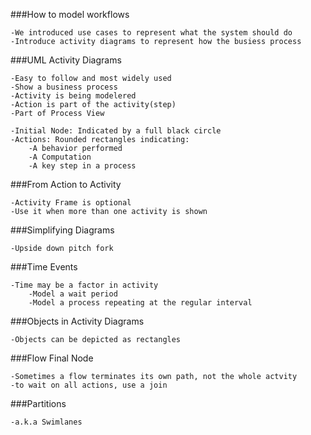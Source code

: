 ###How to model workflows

	-We introduced use cases to represent what the system should do
	-Introduce activity diagrams to represent how the busiess process 

###UML Activity Diagrams

	-Easy to follow and most widely used
	-Show a business process
	-Activity is being modelered
	-Action is part of the activity(step)
	-Part of Process View
	
	-Initial Node: Indicated by a full black circle
	-Actions: Rounded rectangles indicating:
		-A behavior performed
		-A Computation
		-A key step in a process

###From Action to Activity

	-Activity Frame is optional
	-Use it when more than one activity is shown

###Simplifying Diagrams

	-Upside down pitch fork 

###Time Events

	-Time may be a factor in activity
		-Model a wait period
		-Model a process repeating at the regular interval

###Objects in Activity Diagrams

	-Objects can be depicted as rectangles
	
###Flow Final Node

	-Sometimes a flow terminates its own path, not the whole actvity
	-to wait on all actions, use a join

###Partitions
	
	-a.k.a Swimlanes
	

